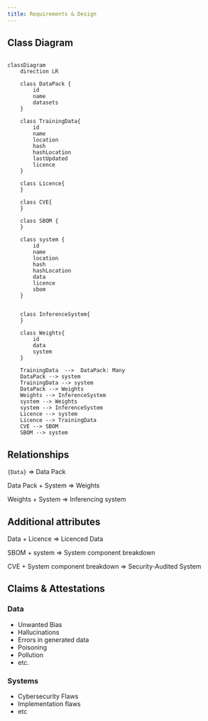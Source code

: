 ```yaml
---
title: Requirements & Design
---
```


## Class Diagram

```mermaid

classDiagram 
    direction LR

    class DataPack {
        id
        name
        datasets
    }

    class TrainingData{
        id
        name
        location
        hash
        hashLocation
        lastUpdated
        licence
    }

    class Licence{
    }

    class CVE{
    }

    class SBOM {
    }

    class system {
        id
        name
        location
        hash
        hashLocation
        data
        licence
        sbom
    }


    class InferenceSystem{
    }
    
    class Weights{
        id
        data
        system
    }

    TrainingData  -->  DataPack: Many
    DataPack --> system
    TrainingData --> system
    DataPack --> Weights
    Weights --> InferenceSystem
    system --> Weights
    system --> InferenceSystem
    Licence --> system
    Licence --> TrainingData
    CVE --> SBOM
    SBOM --> system

```

## Relationships

`{Data}`  => Data Pack

Data Pack + System => Weights

Weights + System => Inferencing system


## Additional attributes

Data + Licence => Licenced Data

SBOM + system => System component breakdown

CVE + System component breakdown => Security-Audited System 

## Claims & Attestations

### Data

- Unwanted Bias
- Hallucinations 
- Errors in generated data
- Poisoning 
- Pollution
- etc.

### Systems 
- Cybersecurity Flaws
- Implementation flaws
- etc


